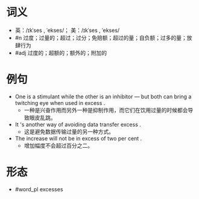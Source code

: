 # 词义
- 英：/ɪkˈses , ˈekses/； 美：/ɪkˈses , ˈekses/
- #n 过度；过量的；超过；过分；免赔额；超过的量；自负额；过多的量；放肆行为
- #adj 过度的；超额的；额外的；附加的
# 例句
- One is a stimulant while the other is an inhibitor — but both can bring a twitching eye when used in excess .
	- 一种是兴奋作用而另外一种是抑制作用，而它们在饮用过量的时候都会导致眼皮乱跳。
- It 's another way of avoiding data transfer excess .
	- 这是避免数据传输过量的另一种方式。
- The increase will not be in excess of two per cent .
	- 增加幅度不会超过百分之二。
# 形态
- #word_pl excesses
